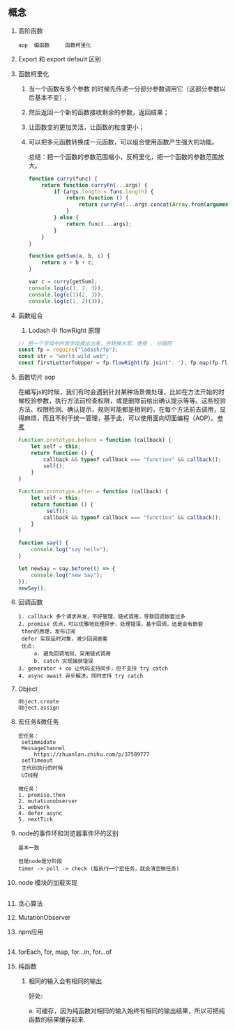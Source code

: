 ## 概念

1. 高阶函数

   ```
   aop 	偏函数		函数柯里化
   ```

2. Export 和 export default 区别

   

3. 函数柯里化

   1. 当一个函数有多个参数 的时候先传递一分部分参数调用它（这部分参数以后基本不变）；

   2. 然后返回一个新的函数接收剩余的参数，返回结果；

   3. 让函数变的更加灵活，让函数的粒度更小；

   4. 可以把多元函数转换成一元函数，可以组合使用函数产生强大的功能。

      总结：把一个函数的参数范围缩小，反柯里化，把一个函数的参数范围放大。

      ```javascript
      function curry(func) {
          return function curryFn(...args) {
              if (args.length < func.length) {
                  return function () {
                      return curryFn(...args.concat(Array.from(arguments)));
                  }
              } else {
                  return func(...args);
              }
          }
      }
      
      function getSum(a, b, c) {
          return a + b + c;
      }
      
      var c = curry(getSum);
      console.log(c(1, 2, 3));
      console.log(c(1)(2, 3));
      console.log(c(1, 2)(3));
      ```

4. 函数组合

   1.   Lodash 中 flowRight 原理

      ```javascript
      // 把一个字母中的首字母提出出来，并转换大写，使用 . 分隔符
      const fp = require("lodash/fp");
      const str = "world wild web";
      const firstLetterToUpper = fp.flowRight(fp.join(". "), fp.map(fp.flowRight(fp.first, fp.toUpper)), fp.split(" "));
      ```

5. 函数切片 aop

   在编写js的时候，我们有时会遇到针对某种场景做处理，比如在方法开始的时候校验参数，执行方法前检查权限，或是删除前给出确认提示等等。这些校验方法、权限检测、确认提示，规则可能都是相同的，在每个方法前去调用，显得麻烦，而且不利于统一管理，基于此，可以使用面向切面编程（AOP）。[参考](https://www.cnblogs.com/zengyuanjun/p/7429968.html)

   ```javascript
   Function.prototype.before = function (callback) {
       let self = this;
       return function () {
           callback && typeof callback === "function" && callback();
           self();
       }
   }
   
   Function.prototype.after = function (callback) {
       let self = this;
       return function () {
         	self();
           callback && typeof callback === "function" && callback();
       }
   }
   
   function say() {
       console.log("say hello");
   }
   
   let newSay = say.before(() => {
       console.log("new Say");
   });
   newSay();
   ```

   

6. 回调函数

   ```
   1. callback 多个请求并发，不好管理，链式调用，导致回调嵌套过多
   2. promise 优点，可以优雅地处理异步，处理错误，基于回调，还是会有嵌套
   	then的原理，发布订阅
   	defer 实现延时对象，减少回调嵌套
   	优点: 
   		a. 避免回调地狱，采用链式调用
   		b. catch 实现捕获错误
   3. generator + co 让代码支持同步，但不支持 try catch
   4. async await 异步解决，同时支持 try catch
   ```

7. Object

   ```
   Object.create
   Object.assign
   ```

8. 宏任务&微任务

   ```
   宏任务：
   	setimmidate
   	MessageChannel
   		https://zhuanlan.zhihu.com/p/37589777
   	setTimeout
   	主代码执行的时候
   	UI线程
   	
   微任务：
   1. promise.then
   2. mutationobserver
   3. webwork
   4. defer async
   5. nextTick
   ```

9. node的事件环和浏览器事件环的区别

   ```
   基本一致
   
   但是node是分阶段
   timer -> poll -> check (每执行一个宏任务，就会清空微任务)
   ```

10. node 模块的加载实现

   ```
   
   ```

11. 贪心算法

12. MutationObserver

13. npm应用

    ```
    
    ```

14. forEach, for, map, for...in, for...of

15. 纯函数

    1. 相同的输入会有相同的输出

       好处:

       a. 可缓存，因为纯函数对相同的输入始终有相同的输出结果，所以可把纯函数的结果缓存起来.

